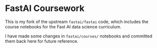 # FastAI Coursework

This is my fork of the upstream `fastai/fastai` code, which includes the course notebooks for the Fast AI data science curriculum.

I have made some changes in `fastai/courses/` notebooks and committed them back here for future reference.
